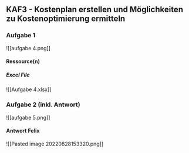 ## KAF3 - Kostenplan erstellen und Möglichkeiten zu Kostenoptimierung ermitteln

### Aufgabe 1
![[aufgabe 4.png]]

#### Ressource(n)
##### Excel File
![[Aufgabe 4.xlsx]]

### Aufgabe 2 (inkl. Antwort)
![[aufgabe 5.png]]

#### Antwort Felix
![[Pasted image 20220828153320.png]]